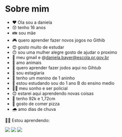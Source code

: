 # Sobre mim 
- :heart:  Ola sou a daniela 
- :kissing_closed_eyes: tenho 16 anos
- :family: sou mãe 
- :video_game: quero aprender fazer novos jogos no Githib
- :heart_eyes: gosto muito de estudar 
-  :upside_down_face: sou uma mulher alegre gosto de ajudar o proximo
-  :hand_over_mouth:   meu gmail e @daniela.bayer@escola.pr.gov.br
- :hugs: amo animais 
- :revolving_hearts: quero aprender fazer jodos aqui no Gihtub 
- :baby: sou estagiaria 
- :boy: tenho um menino de 1 aninho
-  :cherry_blossom:	 estou estudando sou do 1 ano B do ensino medio 
-  :policewoman:  meu sonho e ser policial
-  😊  estarei aqui aprendendo novas coisas
-   💞 tenho 92k e 1,72cm
- 🍕 gosto de comer pizza
- 🌧 amo dias de chuva

👩‍🔬 Estou aprendendo:


<img src="https://img.shields.io/badge/GitHub-100000?style=for-the-badge&logo=github&logoColor=white"/>
<img src="https://img.shields.io/badge/Instagram-E4405F?style=for-the-badge&logo=instagram&logoColor=white"/>
<img src="https://img.shields.io/badge/JavaScript-F7DF1E?style=for-the-badge&logo=javascript&logoColor=blacke"/>

